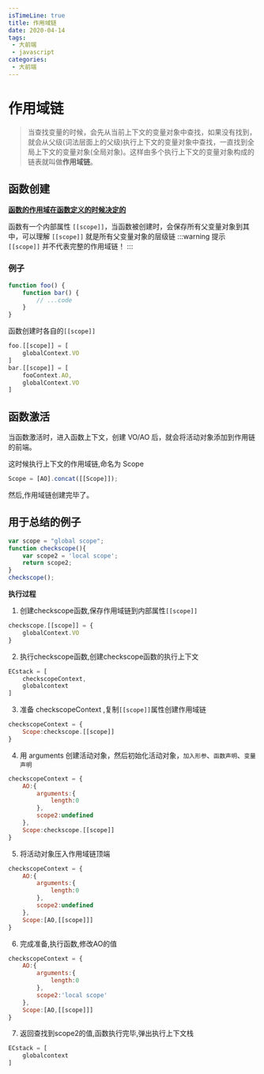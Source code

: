 ```yaml
---
isTimeLine: true
title: 作用域链
date: 2020-04-14
tags:
 - 大前端
 - javascript
categories:
 - 大前端
---
```

# 作用域链

>当查找变量的时候，会先从当前上下文的变量对象中查找，如果没有找到，就会从父级(词法层面上的父级)执行上下文的变量对象中查找，一直找到全局上下文的变量对象(全局对象)。这样由多个执行上下文的变量对象构成的链表就叫做**作用域链**。

## 函数创建
[**函数的作用域在函数定义的时候决定的**](./scope.md)

函数有一个内部属性 ``[[scope]]``，当函数被创建时，会保存所有父变量对象到其中，可以理解 ``[[scope]]`` 就是所有父变量对象的层级链
:::warning 提示
``[[scope]]`` 并不代表完整的作用域链！
:::

### 例子
```js
function foo() {
    function bar() {
        // ...code
    }
}
```
函数创建时各自的``[[scope]]``
```js
foo.[[scope]] = [
    globalContext.VO
]
bar.[[scope]] = [
    fooContext.AO,
    globalContext.VO
]
```

## 函数激活
当函数激活时，进入函数上下文，创建 VO/AO 后，就会将活动对象添加到作用链的前端。

这时候执行上下文的作用域链,命名为 Scope
```js
Scope = [AO].concat([[Scope]]);
```
然后,作用域链创建完毕了。

## 用于总结的例子
```js
var scope = "global scope";
function checkscope(){
    var scope2 = 'local scope';
    return scope2;
}
checkscope();
```
**执行过程**
1. 创建checkscope函数,保存作用域链到内部属性``[[scope]]``
```js
checkscope.[[scope]] = {
    globalContext.VO
}
```
2. 执行checkscope函数,创建checkscope函数的执行上下文
```js
ECstack = [
    checkscopeContext,
    globalcontext
]
```
3. 准备 checkscopeContext ,复制``[[scope]]``属性创建作用域链
```js
checkscopeContext = {
    Scope:checkscope.[[scope]]
}
```
4. 用 arguments 创建活动对象，然后初始化活动对象，``加入形参``、``函数声明``、``变量声明``
```js
checkscopeContext = {
    AO:{
        arguments:{
            length:0
        },
        scope2:undefined
    },
    Scope:checkscope.[[scope]]
}
```
5. 将活动对象压入作用域链顶端
```js
checkscopeContext = {
    AO:{
        arguments:{
            length:0
        },
        scope2:undefined
    },
    Scope:[AO,[[scope]]]
}
```
6. 完成准备,执行函数,修改AO的值
```js
checkscopeContext = {
    AO:{
        arguments:{
            length:0
        },
        scope2:'local scope'
    },
    Scope:[AO,[[scope]]]
}
```
7. 返回查找到scope2的值,函数执行完毕,弹出执行上下文栈
```js
ECstack = [
    globalcontext
]
```

<comment/>
<tongji/>